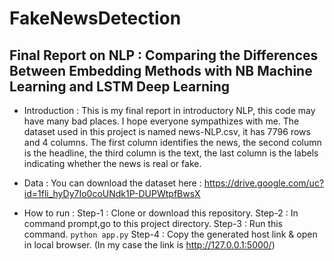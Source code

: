 # FakeNewsDetection
## Final Report on NLP : Comparing the Differences Between Embedding Methods with NB Machine Learning and LSTM Deep Learning
* Introduction :
    This is my final report in introductory NLP, this code may have many bad places. I hope everyone sympathizes with me.
    The dataset used in this project is named news-NLP.csv, it has 7796 rows and 4 columns. The first column identifies the news, the second column is the headline, the third column is the text, the last column is the labels indicating whether the news is real or fake.
* Data :
    You can download the dataset here : https://drive.google.com/uc?id=1fli_hyDy7Io0coUNdk1P-DUPWtpfBwsX

* How to run :
    Step-1 : Clone or download this repository.
    Step-2 : In command prompt,go to this project directory.
    Step-3 : Run this command. `python app.py`
    Step-4 : Copy the generated host link & open in local browser. (In my case the link is http://127.0.0.1:5000/)